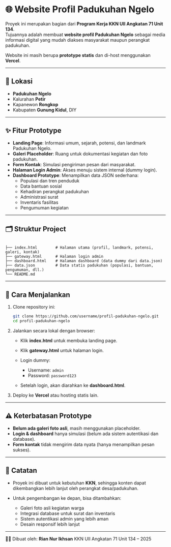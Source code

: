 # 🌐 Website Profil Padukuhan Ngelo

Proyek ini merupakan bagian dari **Program Kerja KKN UII Angkatan 71 Unit 134**.  
Tujuannya adalah membuat **website profil Padukuhan Ngelo** sebagai media informasi digital yang mudah diakses masyarakat maupun perangkat padukuhan.

Website ini masih berupa **prototype statis** dan di-host menggunakan **Vercel**.

---

## 📍 Lokasi
- **Padukuhan Ngelo**  
- Kalurahan **Petir**  
- Kapanewon **Rongkop**  
- Kabupaten **Gunung Kidul**, DIY

---

## ✨ Fitur Prototype
- **Landing Page**: Informasi umum, sejarah, potensi, dan landmark Padukuhan Ngelo.  
- **Galeri Placeholder**: Ruang untuk dokumentasi kegiatan dan foto padukuhan.  
- **Form Kontak**: Simulasi pengiriman pesan dari masyarakat.  
- **Halaman Login Admin**: Akses menuju sistem internal (dummy login).  
- **Dashboard Prototype**: Menampilkan data JSON sederhana:  
  - Populasi dan tren penduduk  
  - Data bantuan sosial  
  - Kehadiran perangkat padukuhan  
  - Administrasi surat  
  - Inventaris fasilitas  
  - Pengumuman kegiatan  

---

## 🗂 Struktur Project
```

├── index.html        # Halaman utama (profil, landmark, potensi, galeri, kontak)
├── gateway.html      # Halaman login admin
├── dashboard.html    # Halaman dashboard (data dummy dari data.json)
├── data.json         # Data statis padukuhan (populasi, bantuan, pengumuman, dll.)
└── README.md

````

---

## 🚀 Cara Menjalankan
1. Clone repository ini:
   ```bash
   git clone https://github.com/username/profil-padukuhan-ngelo.git
   cd profil-padukuhan-ngelo


2. Jalankan secara lokal dengan browser:

   * Klik **index.html** untuk membuka landing page.
   * Klik **gateway.html** untuk halaman login.
   * Login dummy:

     * Username: `admin`
     * Password: `password123`
   * Setelah login, akan diarahkan ke **dashboard.html**.

3. Deploy ke **Vercel** atau hosting statis lain.

---

## ⚠️ Keterbatasan Prototype

* **Belum ada galeri foto asli**, masih menggunakan placeholder.
* **Login & dashboard** hanya simulasi (belum ada sistem autentikasi dan database).
* **Form kontak** tidak mengirim data nyata (hanya menampilkan pesan sukses).

---

## 📌 Catatan

* Proyek ini dibuat untuk kebutuhan **KKN**, sehingga konten dapat dikembangkan lebih lanjut oleh perangkat desa/padukuhan.
* Untuk pengembangan ke depan, bisa ditambahkan:

  * Galeri foto asli kegiatan warga
  * Integrasi database untuk surat dan inventaris
  * Sistem autentikasi admin yang lebih aman
  * Desain responsif lebih lanjut

---

👨‍💻 Dibuat oleh: **Rian Nur Ikhsan**
KKN UII Angkatan 71 Unit 134 – 2025
